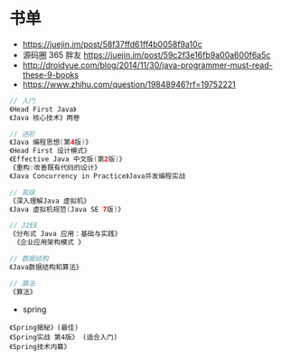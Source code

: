 # 书单

- <https://juejin.im/post/58f37ffd61ff4b0058f9a10c>
- 源码圈 365 胖友 <https://juejin.im/post/59c2f3e16fb9a00a600f6a5c>
- <http://droidyue.com/blog/2014/11/30/java-programmer-must-read-these-9-books>
- <https://www.zhihu.com/question/19848946?rf=19752221>

```java
// 入门
《Head First Java》
《Java 核心技术》两卷

// 进阶  
《Java 编程思想(第4版)》  
《Head First 设计模式》   
《Effective Java 中文版(第2版)》  
《重构:改善既有代码的设计》  
《Java Concurrency in Practice》Java并发编程实战

// 高级  
《深入理解Java 虚拟机》  
《Java 虚拟机规范(Java SE 7版)》

// J2EE  
《分布式 Java 应用：基础与实践》  
 《企业应用架构模式 》

// 数据结构  
《Java数据结构和算法》

// 算法  
《算法》
```

- spring

```shell
《Spring揭秘》(最佳)
《Spring实战 第4版》 (适合入门)
《Spring技术内幕》
```